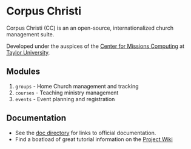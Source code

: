 # Corpus Christi

Corpus Christi (CC) is an an open-source, internationalized church management suite.

Developed under the auspices of the
[Center for Missions Computing](http://missionscomputing.org/)
at 
[Taylor University](https://www.taylor.edu/).

## Modules

1. `groups` - Home Church management and tracking
1. `courses` - Teaching ministry management
1. `events` - Event planning and registration

## Documentation

- See the [doc directory](doc/README.md) for links to official documentation.
- Find a boatload of great tutorial information on the [Project Wiki](https://github.com/corpus-christi/corpus-christi/wiki)

